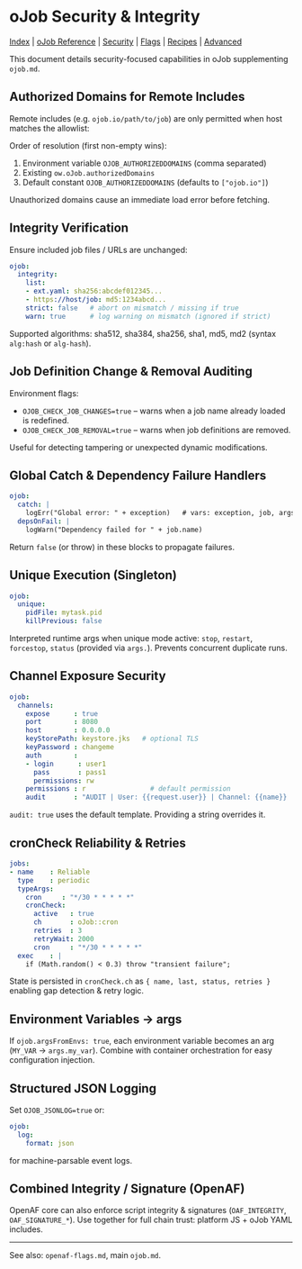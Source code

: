 # oJob Security & Integrity

[Index](./index.md) | [oJob Reference](./ojob.md) | [Security](./ojob-security.md) | [Flags](./openaf-flags.md) | [Recipes](./ojob-recipes.md) | [Advanced](./openaf-advanced.md)

This document details security-focused capabilities in oJob supplementing `ojob.md`.

## Authorized Domains for Remote Includes

Remote includes (e.g. `ojob.io/path/to/job`) are only permitted when host matches the allowlist:

Order of resolution (first non-empty wins):
1. Environment variable `OJOB_AUTHORIZEDDOMAINS` (comma separated)
2. Existing `ow.oJob.authorizedDomains`
3. Default constant `OJOB_AUTHORIZEDDOMAINS` (defaults to `["ojob.io"]`)

Unauthorized domains cause an immediate load error before fetching.

## Integrity Verification

Ensure included job files / URLs are unchanged:

```yaml
ojob:
  integrity:
    list:
    - ext.yaml: sha256:abcdef012345...
    - https://host/job: md5:1234abcd...
    strict: false   # abort on mismatch / missing if true
    warn: true      # log warning on mismatch (ignored if strict)
```

Supported algorithms: sha512, sha384, sha256, sha1, md5, md2 (syntax `alg:hash` or `alg-hash`).

## Job Definition Change & Removal Auditing

Environment flags:
- `OJOB_CHECK_JOB_CHANGES=true` – warns when a job name already loaded is redefined.
- `OJOB_CHECK_JOB_REMOVAL=true` – warns when job definitions are removed.

Useful for detecting tampering or unexpected dynamic modifications.

## Global Catch & Dependency Failure Handlers

```yaml
ojob:
  catch: |
    logErr("Global error: " + exception)   # vars: exception, job, args, id
  depsOnFail: |
    logWarn("Dependency failed for " + job.name)
```

Return `false` (or throw) in these blocks to propagate failures.

## Unique Execution (Singleton)

```yaml
ojob:
  unique:
    pidFile: mytask.pid
    killPrevious: false
```

Interpreted runtime args when unique mode active: `stop`, `restart`, `forcestop`, `status` (provided via `args.`). Prevents concurrent duplicate runs.

## Channel Exposure Security

```yaml
ojob:
  channels:
    expose      : true
    port        : 8080
    host        : 0.0.0.0
    keyStorePath: keystore.jks   # optional TLS
    keyPassword : changeme
    auth        :
    - login      : user1
      pass       : pass1
      permissions: rw
    permissions : r                # default permission
    audit       : "AUDIT | User: {{request.user}} | Channel: {{name}} | Operation: {{op}} | Key: {{{key}}}"
```

`audit: true` uses the default template. Providing a string overrides it.

## cronCheck Reliability & Retries

```yaml
jobs:
- name    : Reliable
  type    : periodic
  typeArgs:
    cron     : "*/30 * * * * *"
    cronCheck:
      active   : true
      ch       : oJob::cron
      retries  : 3
      retryWait: 2000
      cron     : "*/30 * * * * *"
  exec    : |
    if (Math.random() < 0.3) throw "transient failure";
```

State is persisted in `cronCheck.ch` as `{ name, last, status, retries }` enabling gap detection & retry logic.

## Environment Variables -> args

If `ojob.argsFromEnvs: true`, each environment variable becomes an arg (`MY_VAR` -> `args.my_var`). Combine with container orchestration for easy configuration injection.

## Structured JSON Logging

Set `OJOB_JSONLOG=true` or:
```yaml
ojob:
  log:
    format: json
```
for machine-parsable event logs.

## Combined Integrity / Signature (OpenAF)

OpenAF core can also enforce script integrity & signatures (`OAF_INTEGRITY`, `OAF_SIGNATURE_*`). Use together for full chain trust: platform JS + oJob YAML includes.

---
See also: `openaf-flags.md`, main `ojob.md`.
